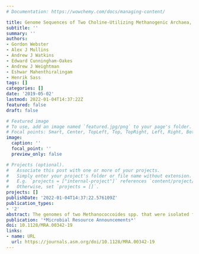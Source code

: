 ```yaml
---
# Documentation: https://wowchemy.com/docs/managing-content/

title: Genome Sequences of Two Choline-Utilizing Methanogenic Archaea, Methanococcoides spp., Isolated from Marine Sediments
subtitle: ''
summary: ''
authors:
- Gordon Webster
- Alex J Mullins
- Andrew J Watkins
- Edward Cunningham-Oakes
- Andrew J Weightman
- Eshwar Mahenthiralingam
- Henrik Sass
tags: []
categories: []
date: '2019-05-02'
lastmod: 2022-01-04T14:37:22Z
featured: false
draft: false

# Featured image
# To use, add an image named `featured.jpg/png` to your page's folder.
# Focal points: Smart, Center, TopLeft, Top, TopRight, Left, Right, BottomLeft, Bottom, BottomRight.
image:
  caption: ''
  focal_point: ''
  preview_only: false

# Projects (optional).
#   Associate this post with one or more of your projects.
#   Simply enter your project's folder or file name without extension.
#   E.g. `projects = ["internal-project"]` references `content/project/deep-learning/index.md`.
#   Otherwise, set `projects = []`.
projects: []
publishDate: '2022-01-04T14:37:22.576109Z'
publication_types:
- '2'
abstract: The genomes of two Methanococcoides spp. that were isolated from marine sediments and are capable of carrying out methanogenesis from choline and other methylotrophic substrates were sequenced. The average nucleotide identity and in silico DNA-DNA hybridization analyses demonstrate that they represent species different from those previously described.
publication: '*Microbial Resource Announcements*'
doi: 10.1128/MRA.00342-19
links:
- name: URL
  url: https://journals.asm.org/doi/10.1128/MRA.00342-19
---
```

